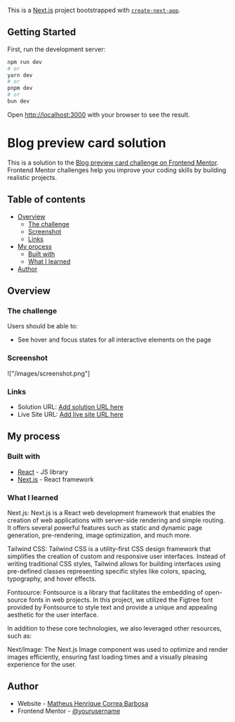 This is a [Next.js](https://nextjs.org/) project bootstrapped with [`create-next-app`](https://github.com/vercel/next.js/tree/canary/packages/create-next-app).

## Getting Started

First, run the development server:

```bash
npm run dev
# or
yarn dev
# or
pnpm dev
# or
bun dev
```

Open [http://localhost:3000](http://localhost:3000) with your browser to see the result.

# Blog preview card solution

This is a solution to the [Blog preview card challenge on Frontend Mentor](https://www.frontendmentor.io/challenges/blog-preview-card-ckPaj01IcS). Frontend Mentor challenges help you improve your coding skills by building realistic projects. 

## Table of contents

- [Overview](#overview)
  - [The challenge](#the-challenge)
  - [Screenshot](#screenshot)
  - [Links](#links)
- [My process](#my-process)
  - [Built with](#built-with)
  - [What I learned](#what-i-learned)
- [Author](#author)




## Overview

### The challenge

Users should be able to:

- See hover and focus states for all interactive elements on the page

### Screenshot

!["/images/screenshot.png"]

### Links

- Solution URL: [Add solution URL here](https://your-solution-url.com)
- Live Site URL: [Add live site URL here](https://your-live-site-url.com)

## My process

### Built with

- [React](https://reactjs.org/) - JS library
- [Next.js](https://nextjs.org/) - React framework

### What I learned

Next.js: Next.js is a React web development framework that enables the creation of web applications with server-side rendering and simple routing. It offers several powerful features such as static and dynamic page generation, pre-rendering, image optimization, and much more.

Tailwind CSS: Tailwind CSS is a utility-first CSS design framework that simplifies the creation of custom and responsive user interfaces. Instead of writing traditional CSS styles, Tailwind allows for building interfaces using pre-defined classes representing specific styles like colors, spacing, typography, and hover effects.

Fontsource: Fontsource is a library that facilitates the embedding of open-source fonts in web projects. In this project, we utilized the Figtree font provided by Fontsource to style text and provide a unique and appealing aesthetic for the user interface.

In addition to these core technologies, we also leveraged other resources, such as:

Next/Image: The Next.js Image component was used to optimize and render images efficiently, ensuring fast loading times and a visually pleasing experience for the user.


## Author

- Website - [Matheus Henrique Correa Barbosa](https://github.com/matheusbarb)
- Frontend Mentor - [@yourusername](https://www.frontendmentor.io/profile/matheusbarb)

